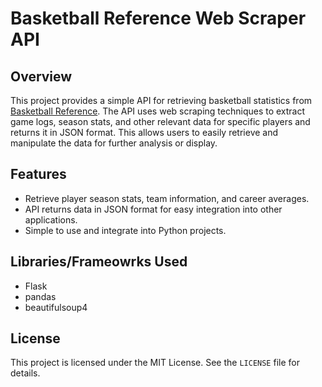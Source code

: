 # Basketball Reference Web Scraper API

## Overview
This project provides a simple API for retrieving basketball statistics from [Basketball Reference](https://www.basketball-reference.com). The API uses web scraping techniques to extract game logs, season stats, and other relevant data for specific players and returns it in JSON format. This allows users to easily retrieve and manipulate the data for further analysis or display.

## Features
- Retrieve player season stats, team information, and career averages.
- API returns data in JSON format for easy integration into other applications.
- Simple to use and integrate into Python projects.

## Libraries/Frameowrks Used
- Flask
- pandas
- beautifulsoup4

## License
This project is licensed under the MIT License. See the `LICENSE` file for details.
